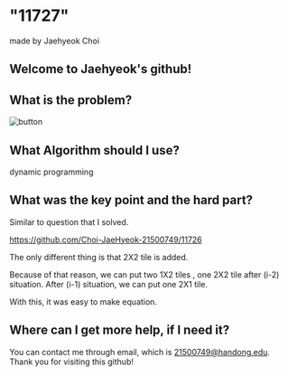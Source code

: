 
# "11727"

made by Jaehyeok Choi

## Welcome to Jaehyeok's github!

## What is the problem?

![button](https://github.com/Choi-JaeHyeok-21500749/11727/blob/main/11727_pro.JPG)

## What Algorithm should I use?

dynamic programming

## What was the key point and the hard part?

Similar to question that I solved.

https://github.com/Choi-JaeHyeok-21500749/11726

The only different thing is that 2X2 tile is added.

Because of that reason, we can put two 1X2 tiles , one 2X2 tile after (i-2) situation. After (i-1) situation, we can put one 2X1 tile.

With this, it was easy to make equation.


## Where can I get more help, if I need it?

You can contact me through email, which is 21500749@handong.edu.
Thank you for visiting this github!

